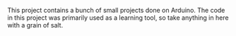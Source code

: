 This project contains a bunch of small projects done on Arduino. The code in this project was primarily used as a learning tool, so take anything in here with a grain of salt.
